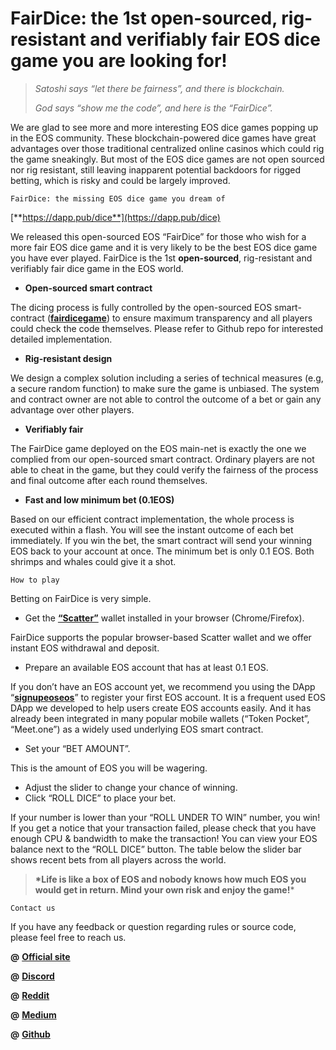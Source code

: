 # FairDice: the 1st open-sourced, rig-resistant and verifiably fair EOS dice game you are looking for!

> *Satoshi says “let there be fairness”, and there is blockchain.*
>
> *God says “show me the code”, and here is the “FairDice”.*

We are glad to see more and more interesting EOS dice games popping up in the EOS community. These blockchain-powered dice games have great advantages over those traditional centralized online casinos which could rig the game sneakingly. But most of the EOS dice games are not open sourced nor rig resistant, still leaving inapparent potential backdoors for rigged betting, which is risky and could be largely improved.

```
FairDice: the missing EOS dice game you dream of
```

[**https://dapp.pub/dice**](https://dapp.pub/dice)

We released this open-sourced EOS “FairDice” for those who wish for a more fair EOS dice game and it is very likely to be the best EOS dice game you have ever played. FairDice is the 1st **open-sourced**, rig-resistant and verifiably fair dice game in the EOS world.

- **Open-sourced smart contract**

The dicing process is fully controlled by the open-sourced EOS smart-contract ([**fairdicegame**](https://eosflare.io/account/fairdicegame)) to ensure maximum transparency and all players could check the code themselves. Please refer to Github repo for interested detailed implementation.

- **Rig-resistant design**

We design a complex solution including a series of technical measures (e.g, a secure random function) to make sure the game is unbiased. The system and contract owner are not able to control the outcome of a bet or gain any advantage over other players.

- **Verifiably fair**

The FairDice game deployed on the EOS main-net is exactly the one we complied from our open-sourced smart contract. Ordinary players are not able to cheat in the game, but they could verify the fairness of the process and final outcome after each round themselves.

- **Fast and low minimum bet (0.1EOS)**

Based on our efficient contract implementation, the whole process is executed within a flash. You will see the instant outcome of each bet immediately. If you win the bet, the smart contract will send your winning EOS back to your account at once. The minimum bet is only 0.1 EOS. Both shrimps and whales could give it a shot.

```
How to play
```

Betting on FairDice is very simple.

- Get the [**“Scatter”**](https://get-scatter.com/) wallet installed in your browser (Chrome/Firefox).

FairDice supports the popular browser-based Scatter wallet and we offer instant EOS withdrawal and deposit.

- Prepare an available EOS account that has at least 0.1 EOS.

If you don’t have an EOS account yet, we recommend you using the DApp “[**signupeoseos**](https://medium.com/coinmonks/create-your-own-eos-account-easily-using-the-non-service-fee-dapp-signupeoseos-b15c5347f2fc)” to register your first EOS account. It is a frequent used EOS DApp we developed to help users create EOS accounts easily. And it has already been integrated in many popular mobile wallets (“Token Pocket”, “Meet.one”) as a widely used underlying EOS smart contract.

- Set your “BET AMOUNT”.

This is the amount of EOS you will be wagering.

- Adjust the slider to change your chance of winning.
- Click “ROLL DICE” to place your bet.

If your number is lower than your “ROLL UNDER TO WIN” number, you win! If you get a notice that your transaction failed, please check that you have enough CPU & bandwidth to make the transaction! You can view your EOS balance next to the “ROLL DICE” button. The table below the slider bar shows recent bets from all players across the world.

> **\*Life is like a box of EOS and nobody knows how much EOS you would get in return. Mind your own risk and enjoy the game!***


```
Contact us
```

If you have any feedback or question regarding rules or source code, please feel free to reach us.

**@** [**Official site**](https://dapp.pub/)

**@** [**Discord**](http://hi.dapp.pub/)

**@** [**Reddit**](https://www.reddit.com/user/dapppub)

**@** [**Medium**](https://medium.com/dapppub)

**@** [**Github**](https://github.com/Dappub)